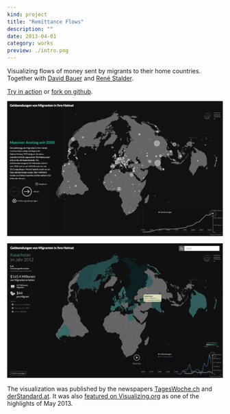 ```yaml
---
kind: project
title: "Remittance Flows"
description: ""
date: 2013-04-01
category: works
preview: ./intro.png
---
```


Visualizing flows of money sent by migrants to their home countries. 
Together with <a href="http://www.davidbauer.ch/">David Bauer</a> and 
<a href="http://renestalder.me/">René Stalder</a>.

 [Try in action](https://ilyabo.github.io/remittances/?en) or [fork on github](https://github.com/ilyabo/remittances).
 
 ![](intro.png)
 
 ![](kaz.png)

The visualization was published by the newspapers 
<a href="http://www.tageswoche.ch/de/2013_19/schweiz/540004/milliarden-aus-der-fremde.htm">TagesWoche.ch</a> 
and <a href="http://derstandard.at/1363710784566/Wieviel-Geld-Migranten-zurueck-in-ihre-Heimat-schicken">derStandard.at</a>. 
It was also <a href="http://visualizing.org/visualizations/incredible-rise-migrants-remittances">featured on Visualizing.org</a> 
as one of the highlights of May 2013.
